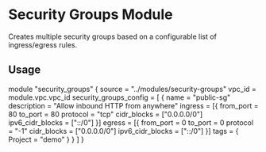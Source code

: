 # Security Groups Module
Creates multiple security groups based on a configurable list of ingress/egress rules.

## Usage

module "security_groups" {
  source = "../modules/security-groups"
  vpc_id = module.vpc.vpc_id
  security_groups_config = [
    {
      name        = "public-sg"
      description = "Allow inbound HTTP from anywhere"
      ingress = [{
        from_port        = 80
        to_port          = 80
        protocol         = "tcp"
        cidr_blocks      = ["0.0.0.0/0"]
        ipv6_cidr_blocks = ["::/0"]
      }]
      egress = [{
        from_port        = 0
        to_port          = 0
        protocol         = "-1"
        cidr_blocks      = ["0.0.0.0/0"]
        ipv6_cidr_blocks = ["::/0"]
      }]
      tags = {
        Project = "demo"
      }
    }
  ]
}
